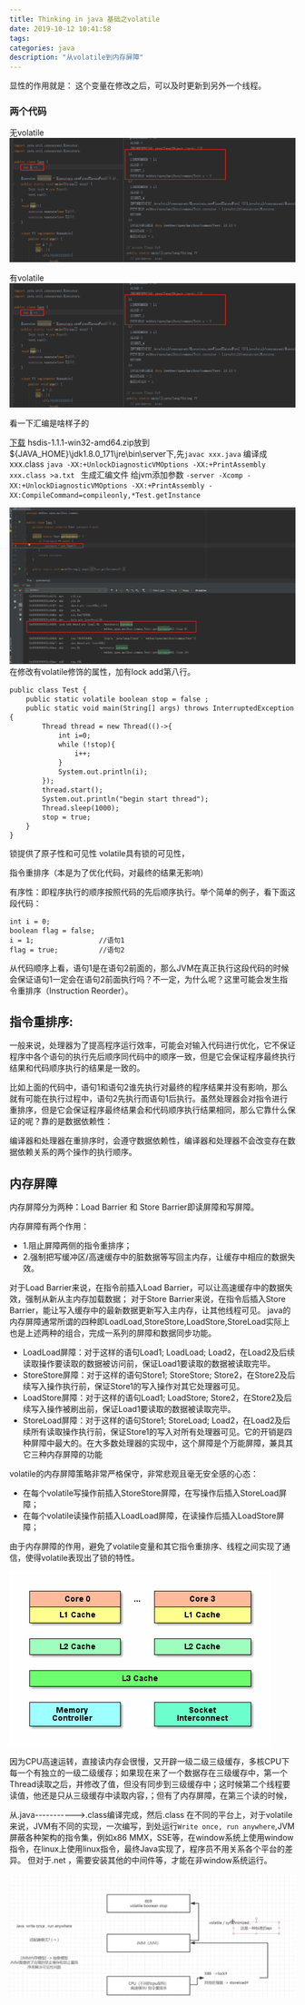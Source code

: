 ```yaml
---
title: Thinking in java 基础之volatile
date: 2019-10-12 10:41:58
tags: 
categories: java
description: "从volatile到内存屏障"
---
```


显性的作用就是： 这个变量在修改之后，可以及时更新到另外一个线程。

### 两个代码

无volatile
![无volatile](Thinking-in-java-基础之volatile/1.png)

有volatile
![有volatile](Thinking-in-java-基础之volatile/1.png)

看一下汇编是啥样子的

[下载](https://sourceforge.net/projects/fcml/files/fcml-1.1.1/hsdis-1.1.1-win32-amd64.zip/download)
hsdis-1.1.1-win32-amd64.zip放到${JAVA_HOME}\jdk1.8.0_171\jre\bin\server下,先`javac xxx.java` 编译成xxx.class
`java -XX:+UnlockDiagnosticVMOptions -XX:+PrintAssembly  xxx.class >a.txt `
生成汇编文件
给jvm添加参数
`-server -Xcomp -XX:+UnlockDiagnosticVMOptions -XX:+PrintAssembly -XX:CompileCommand=compileonly,*Test.getInstance`

![汇编](Thinking-in-java-基础之volatile/3.png)
在修改有volatile修饰的属性，加有lock add第八行。

```
public class Test {
    public static volatile boolean stop = false ;
    public static void main(String[] args) throws InterruptedException {
        Thread thread = new Thread(()->{
            int i=0;
            while (!stop){
                i++;
            }
            System.out.println(i);
        });
        thread.start();
        System.out.println("begin start thread");
        Thread.sleep(1000);
        stop = true;
    }
}

```
锁提供了原子性和可见性
volatile具有锁的可见性，

指令重排序（本是为了优化代码，对最终的结果无影响）

有序性：即程序执行的顺序按照代码的先后顺序执行。举个简单的例子，看下面这段代码：
```
int i = 0;              
boolean flag = false;
i = 1;                //语句1  
flag = true;          //语句2
```
从代码顺序上看，语句1是在语句2前面的，那么JVM在真正执行这段代码的时候会保证语句1一定会在语句2前面执行吗？不一定，为什么呢？这里可能会发生指令重排序（Instruction Reorder）。

## 指令重排序:

一般来说，处理器为了提高程序运行效率，可能会对输入代码进行优化，它不保证程序中各个语句的执行先后顺序同代码中的顺序一致，但是它会保证程序最终执行结果和代码顺序执行的结果是一致的。

比如上面的代码中，语句1和语句2谁先执行对最终的程序结果并没有影响，那么就有可能在执行过程中，语句2先执行而语句1后执行。虽然处理器会对指令进行重排序，但是它会保证程序最终结果会和代码顺序执行结果相同，那么它靠什么保证的呢？靠的是数据依赖性：

编译器和处理器在重排序时，会遵守数据依赖性，编译器和处理器不会改变存在数据依赖关系的两个操作的执行顺序。


## 内存屏障

内存屏障分为两种：Load Barrier 和 Store Barrier即读屏障和写屏障。

内存屏障有两个作用：

- 1.阻止屏障两侧的指令重排序；
- 2.强制把写缓冲区/高速缓存中的脏数据等写回主内存，让缓存中相应的数据失效。


对于Load Barrier来说，在指令前插入Load Barrier，可以让高速缓存中的数据失效，强制从新从主内存加载数据；
对于Store Barrier来说，在指令后插入Store Barrier，能让写入缓存中的最新数据更新写入主内存，让其他线程可见。
java的内存屏障通常所谓的四种即LoadLoad,StoreStore,LoadStore,StoreLoad实际上也是上述两种的组合，完成一系列的屏障和数据同步功能。

- LoadLoad屏障：对于这样的语句Load1; LoadLoad; Load2，在Load2及后续读取操作要读取的数据被访问前，保证Load1要读取的数据被读取完毕。
- StoreStore屏障：对于这样的语句Store1; StoreStore; Store2，在Store2及后续写入操作执行前，保证Store1的写入操作对其它处理器可见。
- LoadStore屏障：对于这样的语句Load1; LoadStore; Store2，在Store2及后续写入操作被刷出前，保证Load1要读取的数据被读取完毕。
- StoreLoad屏障：对于这样的语句Store1; StoreLoad; Load2，在Load2及后续所有读取操作执行前，保证Store1的写入对所有处理器可见。它的开销是四种屏障中最大的。在大多数处理器的实现中，这个屏障是个万能屏障，兼具其它三种内存屏障的功能

volatile的内存屏障策略非常严格保守，非常悲观且毫无安全感的心态：

- 在每个volatile写操作前插入StoreStore屏障，在写操作后插入StoreLoad屏障；
- 在每个volatile读操作前插入LoadLoad屏障，在读操作后插入LoadStore屏障；


由于内存屏障的作用，避免了volatile变量和其它指令重排序、线程之间实现了通信，使得volatile表现出了锁的特性。

![CPU三级缓存架构图](Thinking-in-java-基础之volatile/L0.png)

因为CPU高速运转，直接读内存会很慢，又开辟一级二级三级缓存，多核CPU下每一个有独立的一级二级缓存；如果现在来了一个数据存在三级缓存中，第一个Thread读取之后，并修改了值，但没有同步到三级缓存中；这时候第二个线程要读值，他还是只从三级缓存中读取内容，；但有了内存屏障，在第三个读的时候，

从.java----------->.class编译完成，然后.class 在不同的平台上，对于volatile来说，JVM有不同的实现，一次编写，到处运行`Write once, run anywhere`,JVM屏蔽各种架构的指令集，例如x86 MMX，SSE等，在window系统上使用window指令，在linux上使用linux指令，最终Java实现了，程序员不用关系各个平台的差异。
但对于.net ，需要安装其他的中间件等，才能在非window系统运行。

![总结适配器模式](Thinking-in-java-基础之volatile/CPU.PNG)

